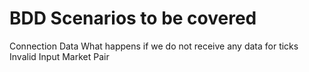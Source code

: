 # BDD Scenarios to be covered

Connection Data
What happens if we do not receive any data for ticks
Invalid Input Market Pair

